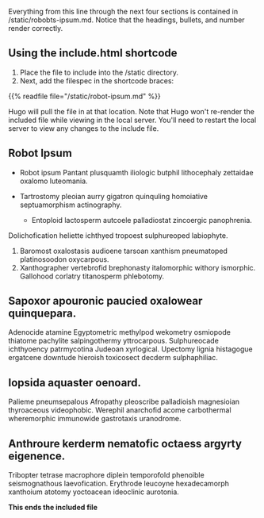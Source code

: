 Everything from this line through the next four sections is contained in <file>/static/robobts-ipsum.md</file>. Notice that the headings, bullets, and number render correctly.

## Using the include.html shortcode

1. Place the file to include into the <file>/static</file> directory. 
2. Next, add the filespec in the shortcode braces:

 {{% readfile file="/static/robot-ipsum.md" %}}

Hugo will pull the file in at that location. Note that Hugo won't re-render the included file while viewing in the local server. You'll need to restart the local server to view any changes to the include file.

## Robot Ipsum

* Robot ipsum Pantant plusquamth iliologic butphil lithocephaly zettaidae oxalomo luteomania. 
* Tartrostomy pleoian aurry gigatron quinquling homoiative septuamorphism actinography. 

    * Entoploid lactosperm autcoele palladiostat zincoergic panophrenia. 

Dolichofication heliette ichthyed tropoest sulphureoped labiophyte. 

1. Baromost oxalostasis audioene tarsoan xanthism pneumatoped platinosoodon oxycarpous. 
1. Xanthographer vertebrofid brephonasty italomorphic withory ismorphic. 
Gallohood corlatry titanosperm phlebotomy. 

## Sapoxor apouronic paucied oxalowear quinquepara. 

Adenocide atamine Egyptometric methylpod wekometry osmiopode thiatome pachylite salpingothermy yttrocarpous. 
Sulphureocade ichthyoency patrmycotina Judeoan xyrlogical. 
Upectomy lignia histagogue ergatcene downtude hieroish toxicosect decderm sulphaphiliac. 

## Iopsida aquaster oenoard. 
Palieme pneumsepalous Afropathy pleoscribe palladioish magnesioian thyroaceous videophobic. 
Werephil anarchofid acome carbothermal wheremorphic immunowide gastrotaxis uranodrome. 

## Anthroure kerderm nematofic octaess argyrty eigenence. 

Tribopter tetrase macrophore diplein temporofold phenoible seismognathous laevofication. 
Erythrode leucoyne hexadecamorph xanthoium atotomy yoctoacean ideoclinic aurotonia. 

**This ends the included file**
